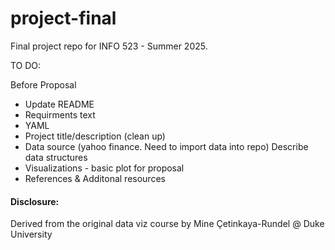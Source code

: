 # project-final

Final project repo for INFO 523 - Summer 2025.

TO DO: 

Before Proposal 
- Update README
- Requirments text
- YAML
- Project title/description (clean up)
- Data source (yahoo finance. Need to import data into repo) 
  Describe data structures
- Visualizations - basic plot for proposal       
- References & Additonal resources 


#### Disclosure:
Derived from the original data viz course by Mine Çetinkaya-Rundel @ Duke University

